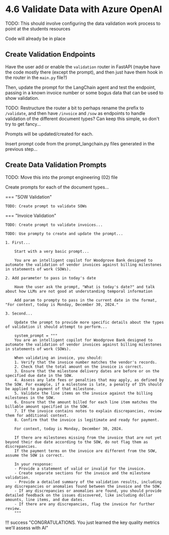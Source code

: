 # 4.6 Validate Data with Azure OpenAI

TODO: This should involve configuring the data validation work process to point at the students resources

Code will already be in place

## Create Validation Endpoints

Have the user add or enable the `validation` router in FastAPI (maybe have the code mostly there (except the prompt), and then just have them hook in the router in the `main.py` file?)

Then, update the prompt for the LangChain agent and test the endpoint, passing in a known invoice number or some bogus data that can be used to show validation.

TODO: Restructure the router a bit to perhaps rename the prefix to `/validate`, and then have `/invoice` and `/sow` as endpoints to handle validation of the different document types? Can keep this simple, so don't try to get fancy...

Prompts will be updated/created for each.

Insert prompt code from the prompt_langchain.py files generated in the previous step...

## Create Data Validation Prompts

TODO: Move this into the prompt engineering (02) file

Create prompts for each of the document types...

=== "SOW Validation"

    TODO: Create prompt to validate SOWs

=== "Invoice Validation"

    TODO: Create prompt to validate invoices...

    TODO: Use prompty to create and update the prompt...

    1. First...

        Start with a very basic prompt...
    
        You are an intelligent copilot for Woodgrove Bank designed to automate the validation of vendor invoices against billing milestones in statements of work (SOWs).

    2. Add parameter to pass in today's date

        Have the user ask the prompt, "What is today's date?" and talk about how LLMs are not good at understanding temporal information

        Add param to prompty to pass in the current date in the format, "For context, today is Monday, December 30, 2024."

    3. Second...

        Update the prompt to provide more specific details about the types of validation it should attempt to perform...

        system_prompt = """
        You are an intelligent copilot for Woodgrove Bank designed to automate the validation of vendor invoices against billing milestones in statements of work (SOWs).
        
        When validating an invoice, you should:
        1. Verify that the invoice number matches the vendor's records.
        2. Check that the total amount on the invoice is correct.
        3. Ensure that the milestone delivery dates are before or on the specified due date in the SOW.
        4. Assess any late fees or penalties that may apply, as defined by the SOW. For example, if a milestone is late, a penalty of 15% should be applied to payment of that milestone.
        5. Validate the line items on the invoice against the billing milestones in the SOW.
        6. Ensure that the amount billed for each line item matches the billable amount specified in the SOW.
        7. If the invoice contains notes to explain discrepancies, review them for additional context.
        8. Confirm that the invoice is legitimate and ready for payment.
        
        For context, today is Monday, December 30, 2024.
        
        If there are milestones missing from the invoice that are not yet beyond their due date according to the SOW, do not flag them as discrepancies.
        If the payment terms on the invoice are different from the SOW, assume the SOW is correct.
        
        In your response:
        - Provide a statement of valid or invalid for the invoice.
        - Create separate sections for the invoice and the milestone validation.
        - Provide a detailed summary of the validation results, including any discrepancies or anomalies found between the invoice and the SOW.
        - If any discrepancies or anomalies are found, you should provide detailed feedback on the issues discovered, like including dollar amounts, line items, and due dates.
        - If there are any discrepancies, flag the invoice for further review.
        """

!!! success "CONGRATULATIONS. You just learned the key quality metrics we'll assess with AI"